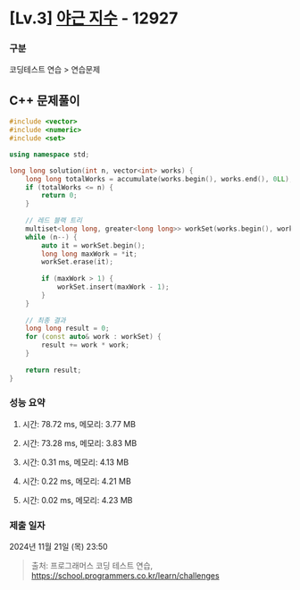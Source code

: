 # [Lv.3] [야근 지수](https://school.programmers.co.kr/learn/courses/30/lessons/12927?language=cpp) - 12927 

### 구분

코딩테스트 연습 > 연습문제

## C++ 문제풀이

```cpp
#include <vector>
#include <numeric>
#include <set>

using namespace std;

long long solution(int n, vector<int> works) {
    long long totalWorks = accumulate(works.begin(), works.end(), 0LL);
    if (totalWorks <= n) {
        return 0;
    }
    
    // 레드 블랙 트리
    multiset<long long, greater<long long>> workSet(works.begin(), works.end());
    while (n--) {
        auto it = workSet.begin();
        long long maxWork = *it;
        workSet.erase(it);
        
        if (maxWork > 1) {
            workSet.insert(maxWork - 1);
        }        
    }
    
    // 최종 결과
    long long result = 0;
    for (const auto& work : workSet) {
        result += work * work;
    }
    
    return result;
}
```

### 성능 요약

1. 시간: 78.72 ms, 메모리: 3.77 MB

2. 시간: 73.28 ms, 메모리: 3.83 MB
3. 시간: 0.31 ms, 메모리: 4.13 MB
4. 시간: 0.22 ms, 메모리: 4.21 MB
5. 시간: 0.02 ms, 메모리: 4.23 MB

### 제출 일자

2024년 11월 21일 (목) 23:50

> 출처: 프로그래머스 코딩 테스트 연습, https://school.programmers.co.kr/learn/challenges